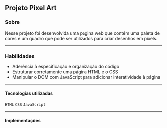 ## Projeto Pixel Art

### Sobre

Nesse projeto foi desenvolvida uma página web que contém uma paleta de cores e um quadro que pode ser utilizados para criar desenhos em pixels.

---

### Habilidades

- Aderência à especificação e organização do código
- Estruturar corretamente uma página HTML e o CSS
- Manipular o DOM com JavaScript para adicionar interatividade à página

---

#### Tecnologias utilizadas

`HTML`
`CSS`
`JavaScript`

---

#### Implementações
